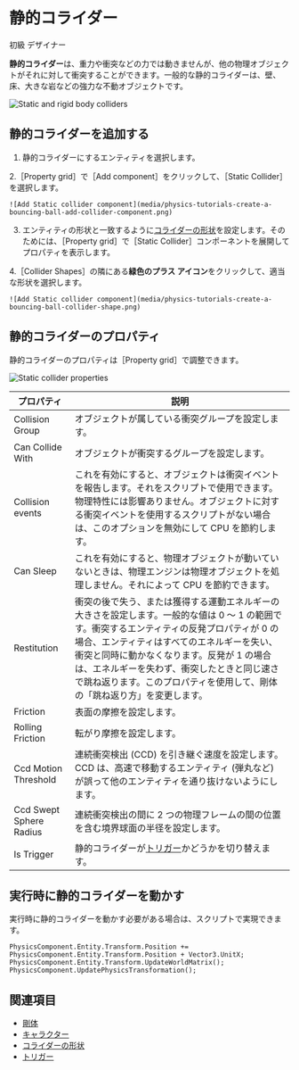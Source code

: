 # 静的コライダー

<span class="label label-doc-level">初級</span>
<span class="label label-doc-audience">デザイナー</span>

**静的コライダー**は、重力や衝突などの力では動きませんが、他の物理オブジェクトがそれに対して衝突することができます。一般的な静的コライダーは、壁、床、大きな岩などの強力な不動オブジェクトです。

![Static and rigid body colliders](media/rigid-bodies-static-and-rigid-body-colliders.png)

## 静的コライダーを追加する

1. 静的コライダーにするエンティティを選択します。

2.［Property grid］で［Add component］をクリックして、［Static Collider］を選択します。

    ![Add Static collider component](media/physics-tutorials-create-a-bouncing-ball-add-collider-component.png)

3. エンティティの形状と一致するように[コライダーの形状](collider-shapes.md)を設定します。そのためには、［Property grid］で［Static Collider］コンポーネントを展開してプロパティを表示します。

4.［Collider Shapes］の隣にある**緑色のプラス アイコン**をクリックして、適当な形状を選択します。

    ![Add Static collider component](media/physics-tutorials-create-a-bouncing-ball-collider-shape.png)

## 静的コライダーのプロパティ

静的コライダーのプロパティは［Property grid］で調整できます。

![Static collider properties](media/static-collider-properties.png)

プロパティ              |   説明
----------------------|-----------------------
Collision Group       | オブジェクトが属している衝突グループを設定します。
Can Collide With      | オブジェクトが衝突するグループを設定します。
Collision events      | これを有効にすると、オブジェクトは衝突イベントを報告します。それをスクリプトで使用できます。物理特性には影響ありません。オブジェクトに対する衝突イベントを使用するスクリプトがない場合は、このオプションを無効にして CPU を節約します。
Can Sleep             | これを有効にすると、物理オブジェクトが動いていないときは、物理エンジンは物理オブジェクトを処理しません。それによって CPU を節約できます。
Restitution           | 衝突の後で失う、または獲得する運動エネルギーの大きさを設定します。一般的な値は 0 ～ 1 の範囲です。衝突するエンティティの反発プロパティが 0 の場合、エンティティはすべてのエネルギーを失い、衝突と同時に動かなくなります。反発が 1 の場合は、エネルギーを失わず、衝突したときと同じ速さで跳ね返ります。このプロパティを使用して、剛体の「跳ね返り方」を変更します。
Friction              | 表面の摩擦を設定します。
Rolling Friction              | 転がり摩擦を設定します。
Ccd Motion Threshold  | 連続衝突検出 (CCD) を引き継ぐ速度を設定します。CCD は、高速で移動するエンティティ (弾丸など) が誤って他のエンティティを通り抜けないようにします。
Ccd Swept Sphere Radius | 連続衝突検出の間に 2 つの物理フレームの間の位置を含む境界球面の半径を設定します。
Is Trigger            | 静的コライダーが[トリガー](triggers.md)かどうかを切り替えます。

## 実行時に静的コライダーを動かす

実行時に静的コライダーを動かす必要がある場合は、スクリプトで実現できます。

```
PhysicsComponent.Entity.Transform.Position += PhysicsComponent.Entity.Transform.Position + Vector3.UnitX;
PhysicsComponent.Entity.Transform.UpdateWorldMatrix();
PhysicsComponent.UpdatePhysicsTransformation();
```

## 関連項目

* [剛体](rigid-bodies.md)
* [キャラクター](characters.md)
* [コライダーの形状](collider-shapes.md)
* [トリガー](triggers.md)
